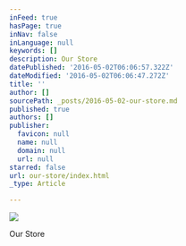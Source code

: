```yaml
---
inFeed: true
hasPage: true
inNav: false
inLanguage: null
keywords: []
description: Our Store
datePublished: '2016-05-02T06:06:57.322Z'
dateModified: '2016-05-02T06:06:47.272Z'
title: ''
author: []
sourcePath: _posts/2016-05-02-our-store.md
published: true
authors: []
publisher:
  favicon: null
  name: null
  domain: null
  url: null
starred: false
url: our-store/index.html
_type: Article

---
```

![](https://the-grid-user-content.s3-us-west-2.amazonaws.com/71385474-f8c4-4712-ba1c-b70315e9325e.jpg)

Our Store